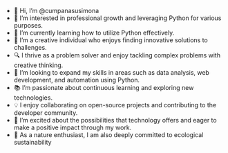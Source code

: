 - 👋 Hi, I’m @cumpanasusimona
- 👀 I’m interested in professional growth and leveraging Python for various purposes.
- 🌱 I’m currently learning how to utilize Python effectively.
- 🎨 I’m a creative individual who enjoys finding innovative solutions to challenges.
- 🔍 I thrive as a problem solver and enjoy tackling complex problems with creative thinking.
- 💼 I’m looking to expand my skills in areas such as data analysis, web development, and automation using Python.
- 📚 I’m passionate about continuous learning and exploring new technologies.
- 💡 I enjoy collaborating on open-source projects and contributing to the developer community.
- 🚀 I’m excited about the possibilities that technology offers and eager to make a positive impact through my work.
- 🌿 As a nature enthusiast, I am also deeply committed to ecological sustainability


<!---
cumpanasusimona/cumpanasusimona is a ✨ special ✨ repository because its `README.md` (this file) appears on your GitHub profile.
You can click the Preview link to take a look at your changes.
--->
